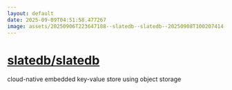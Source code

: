 ```yaml
---
layout: default
date: 2025-09-09T04:51:58.477267
image: assets/20250906T223647188--slatedb--slatedb--20250908T100207414--cropped.png
---
```


# [slatedb/slatedb](https://github.com/slatedb/slatedb)

cloud-native embedded key-value store using object storage
